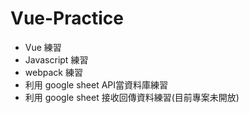 # Vue-Practice
- Vue 練習
- Javascript 練習
- webpack 練習
- 利用 google sheet API當資料庫練習
- 利用 google sheet 接收回傳資料練習(目前專案未開放)